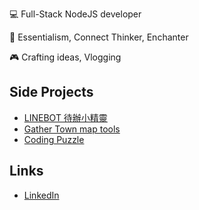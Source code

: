 💻 Full-Stack NodeJS developer

👤 Essentialism, Connect Thinker, Enchanter

🎮 Crafting ideas, Vlogging

## Side Projects

- [LINEBOT 待辦小精靈](https://lin.ee/eZ18qan)
- [Gather Town map tools](https://gt-item-shop.web.app/)
- [Coding Puzzle](https://puzzle.frontenderman.com/)

## Links

- [LinkedIn](https://www.linkedin.com/in/jeffrey-chen-profile)
